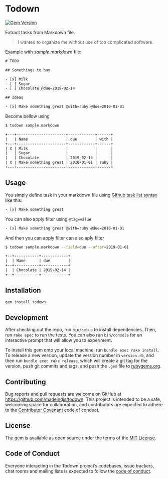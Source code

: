# Todown

[![Gem Version](https://badge.fury.io/rb/todown.svg)](https://rubygems.org/gems/todown)

Extract tasks from Markdown file.

> I wanted to organize me without use of too complicated software.

Example with _sample.markdown_ file:

~~~txt
# TODO

## Somethings to buy

- [x] Milk
- [ ] Sugar
- [ ] Chocolate @due=2019-02-14

## Ideas

- [x] Make something great @with=ruby @due=2010-01-01

~~~

Become bellow using

~~~bash
$ todown sample.markdown
~~~
~~~txt
+---+----------------------+------------+------+
|   | Name                 | due        | with |
+---+----------------------+------------+------+
| X | Milk                 |            |      |
|   | Sugar                |            |      |
|   | Chocolate            | 2019-02-14 |      |
| X | Make something great | 2010-01-01 | ruby |
+---+----------------------+------------+------+
~~~


## Usage

You simply define task in your markdown file using [Github task list syntax](https://blog.github.com/2014-04-28-task-lists-in-all-markdown-documents/) like this:

~~~txt
- [x] Make something great
~~~

You can also apply filter using `@tag=value`

~~~txt
- [x] Make something great @with=ruby @due=2010-01-01
~~~

And then you can apply filter can also aply filter

~~~bash
$ todown sample.markdown --field=due --after=2019-01-01
~~~
~~~txt
+--+-----------+------------+
|  | Name      | due        |
+--+-----------+------------+
|  | Chocolate | 2019-02-14 |
+--+-----------+------------+
~~~

## Installation

```ruby
gem install todown
```

## Development

After checking out the repo, run `bin/setup` to install dependencies. Then, run `rake spec` to run the tests. You can also run `bin/console` for an interactive prompt that will allow you to experiment.

To install this gem onto your local machine, run `bundle exec rake install`. To release a new version, update the version number in `version.rb`, and then run `bundle exec rake release`, which will create a git tag for the version, push git commits and tags, and push the `.gem` file to [rubygems.org](https://rubygems.org).

## Contributing

Bug reports and pull requests are welcome on GitHub at https://github.com/madeindjs/todown. This project is intended to be a safe, welcoming space for collaboration, and contributors are expected to adhere to the [Contributor Covenant](http://contributor-covenant.org) code of conduct.

## License

The gem is available as open source under the terms of the [MIT License](https://opensource.org/licenses/MIT).

## Code of Conduct

Everyone interacting in the Todown project’s codebases, issue trackers, chat rooms and mailing lists is expected to follow the [code of conduct](https://github.com/madeindjs/todown/blob/master/CODE_OF_CONDUCT.md).
